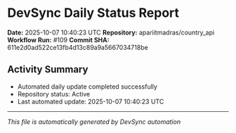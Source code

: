 # DevSync Daily Status Report

**Date:** 2025-10-07 10:40:23 UTC
**Repository:** apariitmadras/country_api
**Workflow Run:** #109
**Commit SHA:** 611e2d0ad522ce13fb4d13c89a9a5667034718be

## Activity Summary
- Automated daily update completed successfully
- Repository status: Active
- Last automated update: 2025-10-07 10:40:23 UTC

---
*This file is automatically generated by DevSync automation*
